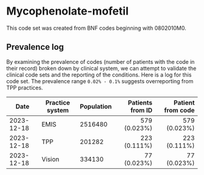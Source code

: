 # Mycophenolate-mofetil

This code set was created from BNF codes beginning with 0802010M0.

## Prevalence log

By examining the prevalence of codes (number of patients with the code in their record) broken down by clinical system, we can attempt to validate the clinical code sets and the reporting of the conditions. Here is a log for this code set. The prevalence range `0.02% - 0.1%` suggests overreporting from TPP practices.


| Date       | Practice system | Population | Patients from ID | Patient from code |
| ---------- | --------------- | ---------- | ---------------: | ----------------: |
| 2023-12-18 | EMIS | 2516480 | 579 (0.023%) | 579 (0.023%) | 
| 2023-12-18 | TPP | 201282 | 223 (0.111%) | 223 (0.111%) | 
| 2023-12-18 | Vision | 334130 | 77 (0.023%) | 77 (0.023%) | 